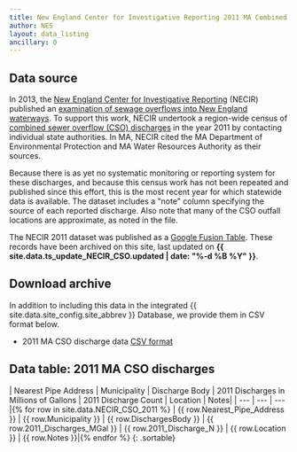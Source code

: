 ```yaml
---
title: New England Center for Investigative Reporting 2011 MA Combined Sewer Overflow data
author: NES
layout: data_listing
ancillary: 0
---
```


## Data source

In 2013, the [New England Center for Investigative Reporting](https://www.necir.org/) (NECIR) published an [examination of sewage overflows into New England waterways](https://www.necir.org/2013/04/20/raw-sewage-continues-to-contaminate-waterways-in-new-england/).  To support this work, NECIR undertook a region-wide census of [combined sewer overflow (CSO) discharges](https://www.mass.gov/guides/sanitary-sewer-systems-combined-sewer-overflows) in the year 2011 by contacting individual state authorities.  In MA, NECIR cited the MA Department of Environmental Protection and MA Water Resources Authority as their sources.

Because there is as yet no systematic monitoring or reporting system for these discharges, and because this census work has not been repeated and published since this effort, this is the most recent year for which statewide data is available.  The dataset includes a "note" column specifying the source of each reported discharge.  Also note that many of the CSO outfall locations are approximate, as noted in the file.

The NECIR 2011 dataset was published as a [Google Fusion Table](https://fusiontables.google.com/DataSource?docid=1k_SFSELhFDQlM2mZCGl6H0a4Lx9qHzA2uBhKNgE#rows:id=1).  These records have been archived on this site, last updated on **{{ site.data.ts_update_NECIR_CSO.updated | date: "%-d %B %Y" }}**.

## Download archive

In addition to including this data in the integrated {{ site.data.site_config.site_abbrev }} Database, we provide them in CSV format below.

* 2011 MA CSO discharge data [CSV format](NECIR_CSO_2011.csv)

## Data table: 2011 MA CSO discharges

<!-- Note: need to have the for loop markup on the same line as the table rows as described here: http://stackoverflow.com/questions/35642820/jekyll-how-to-use-for-loop-to-generate-table-row-within-the-same-table-inside-m -->

| Nearest Pipe Address | Municipality | Discharge Body | 2011 Discharges in Millions of Gallons | 2011 Discharge Count | Location | Notes|
| --- | --- | --- |{% for row in site.data.NECIR_CSO_2011 %}
| {{ row.Nearest_Pipe_Address }} | {{ row.Municipality }} | {{ row.DischargesBody }} | {{ row.2011_Discharges_MGal }} | {{ row.2011_Discharge_N }} | {{ row.Location }} | {{ row.Notes }}|{% endfor %}
{: .sortable}

